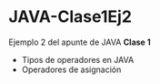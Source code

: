 # JAVA-Clase1Ej2

<p>Ejemplo 2 del apunte de JAVA <b>Clase 1</b> </p>
<ul>
  <li> Tipos de operadores en JAVA</li>
  <li> Operadores de asignación</li>
</ul>
